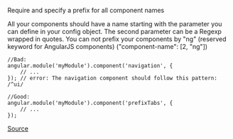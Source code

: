 Require and specify a prefix for all component names

All your components should have a name starting with the parameter you can define in your config object. The second parameter can be a Regexp wrapped in quotes. You can not prefix your components by "ng" (reserved keyword for AngularJS components) ("component-name": [2, "ng"])

```
//Bad:
angular.module('myModule').component('navigation', {
    // ...
}); // error: The navigation component should follow this pattern: /^ui/

//Good:
angular.module('myModule').component('prefixTabs', {
    // ...
});
```

[Source](https://github.com/EmmanuelDemey/eslint-plugin-angular/blob/HEAD/docs/rules/component-name.md)
